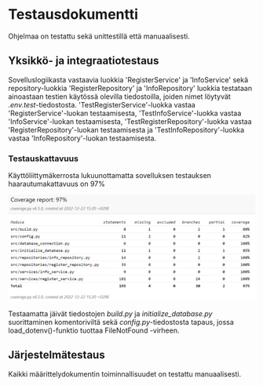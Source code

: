 # Testausdokumentti

Ohjelmaa on testattu sekä unittestillä että manuaalisesti.

## Yksikkö- ja integraatiotestaus

Sovelluslogiikasta vastaavia luokkia 'RegisterService' ja 'InfoService' sekä repository-luokkia 'RegisterRepository' ja 'InfoRepository' luokkia testataan ainoastaan testien käytössä olevilla tiedostoilla, joiden nimet löytyvät _.env.test_-tiedostosta. 'TestRegisterService'-luokka vastaa 'RegisterService'-luokan testaamisesta, 'TestInfoService'-luokka vastaa 'InfoService'-luokan testaamisesta, 'TestRegisterRepository'-luokka vastaa 'RegisterRepository'-luokan testaamisesta ja 'TestInfoRepository'-luokka vastaa 'InfoRepository'-luokan testaamisesta.

### Testauskattavuus

Käyttöliittymäkerrosta lukuunottamatta sovelluksen testauksen haarautumakattavuus on 97%

![](./kuvat/Testikattavuus.PNG)

Testaamatta jäivät tiedostojen _build.py_ ja _initialize_database.py_ suorittaminen komentoriviltä sekä _config.py_-tiedostosta tapaus, jossa load_dotenv()-funktio tuottaa FileNotFound -virheen.

## Järjestelmätestaus

Kaikki määrittelydokumentin toiminnallisuudet on testattu manuaalisesti.

